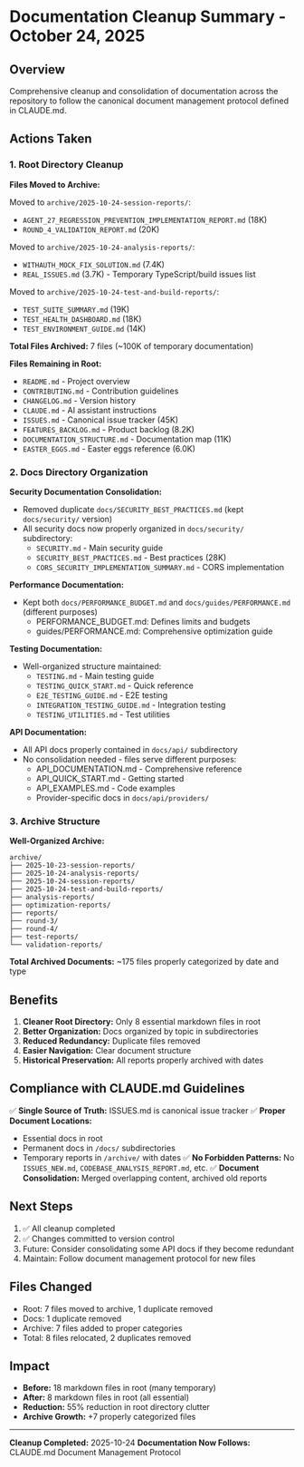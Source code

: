 # Documentation Cleanup Summary - October 24, 2025

## Overview

Comprehensive cleanup and consolidation of documentation across the repository to follow the canonical document management protocol defined in CLAUDE.md.

## Actions Taken

### 1. Root Directory Cleanup

**Files Moved to Archive:**

Moved to `archive/2025-10-24-session-reports/`:

- `AGENT_27_REGRESSION_PREVENTION_IMPLEMENTATION_REPORT.md` (18K)
- `ROUND_4_VALIDATION_REPORT.md` (20K)

Moved to `archive/2025-10-24-analysis-reports/`:

- `WITHAUTH_MOCK_FIX_SOLUTION.md` (7.4K)
- `REAL_ISSUES.md` (3.7K) - Temporary TypeScript/build issues list

Moved to `archive/2025-10-24-test-and-build-reports/`:

- `TEST_SUITE_SUMMARY.md` (19K)
- `TEST_HEALTH_DASHBOARD.md` (18K)
- `TEST_ENVIRONMENT_GUIDE.md` (14K)

**Total Files Archived:** 7 files (~100K of temporary documentation)

**Files Remaining in Root:**

- `README.md` - Project overview
- `CONTRIBUTING.md` - Contribution guidelines
- `CHANGELOG.md` - Version history
- `CLAUDE.md` - AI assistant instructions
- `ISSUES.md` - Canonical issue tracker (45K)
- `FEATURES_BACKLOG.md` - Product backlog (8.2K)
- `DOCUMENTATION_STRUCTURE.md` - Documentation map (11K)
- `EASTER_EGGS.md` - Easter eggs reference (6.0K)

### 2. Docs Directory Organization

**Security Documentation Consolidation:**

- Removed duplicate `docs/SECURITY_BEST_PRACTICES.md` (kept `docs/security/` version)
- All security docs now properly organized in `docs/security/` subdirectory:
  - `SECURITY.md` - Main security guide
  - `SECURITY_BEST_PRACTICES.md` - Best practices (28K)
  - `CORS_SECURITY_IMPLEMENTATION_SUMMARY.md` - CORS implementation

**Performance Documentation:**

- Kept both `docs/PERFORMANCE_BUDGET.md` and `docs/guides/PERFORMANCE.md` (different purposes)
  - PERFORMANCE_BUDGET.md: Defines limits and budgets
  - guides/PERFORMANCE.md: Comprehensive optimization guide

**Testing Documentation:**

- Well-organized structure maintained:
  - `TESTING.md` - Main testing guide
  - `TESTING_QUICK_START.md` - Quick reference
  - `E2E_TESTING_GUIDE.md` - E2E testing
  - `INTEGRATION_TESTING_GUIDE.md` - Integration testing
  - `TESTING_UTILITIES.md` - Test utilities

**API Documentation:**

- All API docs properly contained in `docs/api/` subdirectory
- No consolidation needed - files serve different purposes:
  - API_DOCUMENTATION.md - Comprehensive reference
  - API_QUICK_START.md - Getting started
  - API_EXAMPLES.md - Code examples
  - Provider-specific docs in `docs/api/providers/`

### 3. Archive Structure

**Well-Organized Archive:**

```
archive/
├── 2025-10-23-session-reports/
├── 2025-10-24-analysis-reports/
├── 2025-10-24-session-reports/
├── 2025-10-24-test-and-build-reports/
├── analysis-reports/
├── optimization-reports/
├── reports/
├── round-3/
├── round-4/
├── test-reports/
└── validation-reports/
```

**Total Archived Documents:** ~175 files properly categorized by date and type

## Benefits

1. **Cleaner Root Directory:** Only 8 essential markdown files in root
2. **Better Organization:** Docs organized by topic in subdirectories
3. **Reduced Redundancy:** Duplicate files removed
4. **Easier Navigation:** Clear document structure
5. **Historical Preservation:** All reports properly archived with dates

## Compliance with CLAUDE.md Guidelines

✅ **Single Source of Truth:** ISSUES.md is canonical issue tracker
✅ **Proper Document Locations:**

- Essential docs in root
- Permanent docs in `/docs/` subdirectories
- Temporary reports in `/archive/` with dates
  ✅ **No Forbidden Patterns:** No `ISSUES_NEW.md`, `CODEBASE_ANALYSIS_REPORT.md`, etc.
  ✅ **Document Consolidation:** Merged overlapping content, archived old reports

## Next Steps

1. ✅ All cleanup completed
2. ✅ Changes committed to version control
3. Future: Consider consolidating some API docs if they become redundant
4. Maintain: Follow document management protocol for new files

## Files Changed

- Root: 7 files moved to archive, 1 duplicate removed
- Docs: 1 duplicate removed
- Archive: 7 files added to proper categories
- Total: 8 files relocated, 2 duplicates removed

## Impact

- **Before:** 18 markdown files in root (many temporary)
- **After:** 8 markdown files in root (all essential)
- **Reduction:** 55% reduction in root directory clutter
- **Archive Growth:** +7 properly categorized files

---

**Cleanup Completed:** 2025-10-24
**Documentation Now Follows:** CLAUDE.md Document Management Protocol
